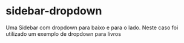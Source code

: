 # sidebar-dropdown
Uma Sidebar com dropdown para baixo e para o lado. Neste caso foi utilizado um exemplo de dropdown para livros
